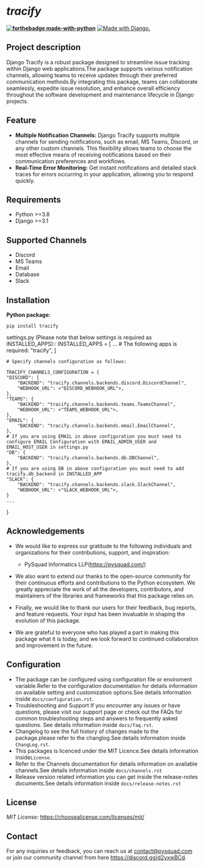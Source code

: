 
<h1><i> tracify </i></h1>

**[![forthebadge made-with-python](http://ForTheBadge.com/images/badges/made-with-python.svg)](https://www.python.org/)**
<a href="http://www.djangoproject.com/"><img src="https://www.djangoproject.com/m/img/badges/djangomade124x25.gif" border="0" alt="Made with Django." title="Made with Django." /></a>

## Project description
Django Tracify is a robust package designed to streamline issue tracking within Django web applications.The package supports various notification channels, allowing teams to receive updates through their preferred communication methods.By integrating this package, teams can collaborate seamlessly, expedite issue resolution, and enhance overall efficiency throughout the software development and maintenance lifecycle in Django projects.
## Feature

* **Multiple Notification Channels:**
Django Tracify supports multiple channels for sending notifications, such as email, MS Teams, Discord, or any other custom channels. This flexibility allows teams to choose the most effective means of receiving notifications based on their communication preferences and workflows.
* **Real-Time Error Monitoring:**
Get instant notifications and detailed stack traces for errors occurring in your application, allowing you to respond quickly.

## Requirements
- Python >=3.8
- Django >=3.1
## Supported Channels
- Discord
- MS Teams
- Email
- Database
- Slack

## Installation

**Python package:**

    pip install tracify

settings.py (Please note that below settings is required as INSTALLED_APPS)::
    INSTALLED_APPS = [
        ...
        # The following apps is required:
       "tracify",
    ]

    # Specify channels configuration as follows:

    TRACIFY_CHANNELS_CONFIGURATION = {
    "DISCORD": {
        "BACKEND": "tracify.channels.backends.discord.DiscordChannel",
        "WEBHOOK_URL": <"DISCORD_WEBHOOK_URL">,
    },
    "TEAMS": {
        "BACKEND": "tracify.channels.backends.teams.TeamsChannel",
        "WEBHOOK_URL": <"TEAMS_WEBHOOK_URL">,
    },
    "EMAIL": {
        "BACKEND": "tracify.channels.backends.email.EmailChannel",
    },
    # If you are using EMAIL in above configuration you must need to configure EMAIL Configuration with EMAIL_ADMIN_USER and EMAIL_HOST_USER in settings.py
    "DB": {
        "BACKEND": "tracify.channels.backends.db.DBChannel",
    },
    # If you are using DB in above configuration you must need to add tracify.db_backend in INSTALLED_APP
    "SLACK": {
        "BACKEND": "tracify.channels.backends.slack.SlackChannel",
        "WEBHOOK_URL": <"SLACK_WEBHOOK_URL">,
    }
    ...
}

    

## Acknowledgements
 - We would like to express our gratitude to the following individuals and organizations for their contributions, support, and inspiration:
   - PySquad Informatics LLP(https://pysquad.com/)

 - We also want to extend our thanks to the open-source community for their continuous efforts and contributions to the Python ecosystem. We greatly appreciate the work of all the developers, contributors, and maintainers of the libraries and frameworks that this package relies on.
 - Finally, we would like to thank our users for their feedback, bug reports, and feature requests. Your input has been invaluable in shaping the evolution of this package.
 - We are grateful to everyone who has played a part in making this package what it is today, and we look forward to continued collaboration and improvement in the future.

## Configuration
-  The package can be configured using configuration file or enviroment variable.Refer to the configuration documentation for details information on available setting and customization options.See details information inside `docs/configuration.rst`.
-  Troubleshooting and Support If you encounter any issues or have questions, please visit our support page or check out the FAQs for common troubleshooting steps and answers to frequently asked questions. See details information inside `docs/faq.rst`.
-  Changelog to see the full history of changes made to the package.please refer to the changlog.See details information inside `ChangLog.rst`.
-  This packages is licenced under the MIT Licence.See details information inside`License`.
-  Refer to the Channels documentation for details information on available channels.See details information inside `docs/channels.rst`
-  Release version related information you can get inside the release-notes documents.See details information inside `docs/release-notes.rst`

## License
*MIT License:* <https://choosealicense.com/licenses/mit/>

## Contact
For any inquiries or feedback, you can reach us at contact@pysquad.com or join our community channel from here https://discord.gg/d2yxwBCd.
